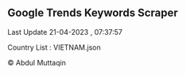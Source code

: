 

## Google Trends Keywords Scraper 
 
Last Update 21-04-2023 , 07:37:57

Country List :
VIETNAM.json



© Abdul Muttaqin 

